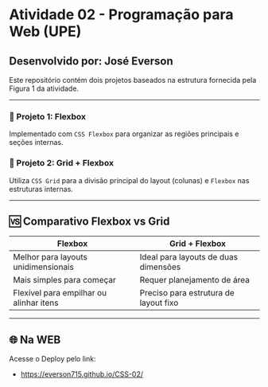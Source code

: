 # Atividade 02 - Programação para Web (UPE)

## Desenvolvido por: José Everson

Este repositório contém dois projetos baseados na estrutura fornecida pela Figura 1 da atividade.

---

### 📁 Projeto 1: Flexbox
Implementado com `CSS Flexbox` para organizar as regiões principais e seções internas.

### 📁 Projeto 2: Grid + Flexbox
Utiliza `CSS Grid` para a divisão principal do layout (colunas) e `Flexbox` nas estruturas internas.

---

## 🆚 Comparativo Flexbox vs Grid

| Flexbox | Grid + Flexbox |
|--------|----------------|
| Melhor para layouts unidimensionais | Ideal para layouts de duas dimensões |
| Mais simples para começar | Requer planejamento de área |
| Flexível para empilhar ou alinhar itens | Preciso para estrutura de layout fixo |

---

## 🌐 Na WEB

Acesse o Deploy pelo link:
   - https://everson715.github.io/CSS-02/

